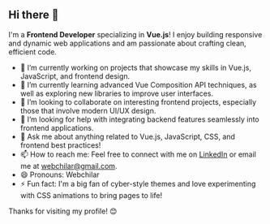 ## Hi there 👋

I'm a **Frontend Developer** specializing in **Vue.js**! I enjoy building responsive and dynamic web applications and am passionate about crafting clean, efficient code.

- 🔭 I’m currently working on projects that showcase my skills in Vue.js, JavaScript, and frontend design.
- 🌱 I’m currently learning advanced Vue Composition API techniques, as well as exploring new libraries to improve user interfaces.
- 👯 I’m looking to collaborate on interesting frontend projects, especially those that involve modern UI/UX design.
- 🤔 I’m looking for help with integrating backend features seamlessly into frontend applications.
- 💬 Ask me about anything related to Vue.js, JavaScript, CSS, and frontend best practices!
- 📫 How to reach me: Feel free to connect with me on [LinkedIn](https://www.linkedin.com/in/webchilar-mz-b9b242335) or email me at webchilar@gmail.com.
- 😄 Pronouns: Webchilar
- ⚡ Fun fact: I'm a big fan of cyber-style themes and love experimenting with CSS animations to bring pages to life!

Thanks for visiting my profile! 😊
